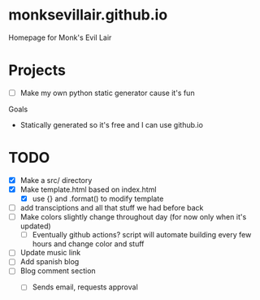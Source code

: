 # monksevillair.github.io
Homepage for Monk's Evil Lair

# Projects
- [ ] Make my own python static generator cause it's fun

Goals
- Statically generated so it's free and I can use github.io
# TODO
- [x] Make a src/ directory
- [x] Make template.html based on index.html
  - [x] use {} and .format() to modify template
- [ ] add transciptions and all that stuff we had before back
- [ ] Make colors slightly change throughout day (for now only when it's updated)
  - [ ] Eventually github actions? script will automate building every few hours and change color and stuff
- [ ] Update music link
- [ ] Add spanish blog
- [ ] Blog comment section
  - [ ] Sends email, requests approval


